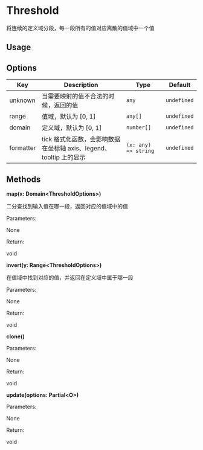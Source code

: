 # Threshold

将连续的定义域分段，每一段所有的值对应离散的值域中一个值

## Usage


## Options

| Key | Description | Type | Default|
| ----| ----------- | -----| -------|
| unknown | 当需要映射的值不合法的时候，返回的值 | <code>any</code> | `undefined` |
| range | 值域，默认为 [0, 1] | <code>any[]</code> | `undefined` |
| domain | 定义域，默认为 [0, 1] | <code>number[]</code> | `undefined` |
| formatter | tick 格式化函数，会影响数据在坐标轴 axis、legend、tooltip 上的显示 | <code>(x: any) => string</code> | `undefined` |

## Methods

**map(x: Domain&lt;ThresholdOptions&gt;)**

二分查找到输入值在哪一段，返回对应的值域中的值

Parameters:

None

Return:

void 

**invert(y: Range&lt;ThresholdOptions&gt;)**

在值域中找到对应的值，并返回在定义域中属于哪一段

Parameters:

None

Return:

void 

**clone()**


Parameters:

None

Return:

void 

**update(options: Partial&lt;O&gt;)**


Parameters:

None

Return:

void 


